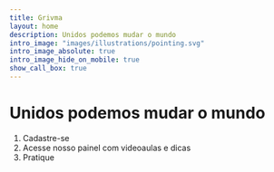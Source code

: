 ```yaml
---
title: Grivma
layout: home
description: Unidos podemos mudar o mundo
intro_image: "images/illustrations/pointing.svg"
intro_image_absolute: true
intro_image_hide_on_mobile: true
show_call_box: true
---
```


# Unidos podemos mudar o mundo


1. Cadastre-se
2. Acesse nosso painel com videoaulas e dicas
3. Pratique
